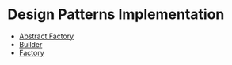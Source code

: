 # Design Patterns Implementation

- [Abstract Factory](https://github.com/houzhang/design_patterns/tree/master/abstract_factory)
- [Builder](https://github.com/houzhang/design_patterns/tree/master/uilder)
- [Factory](https://github.com/houzhang/design_patterns/tree/master/factory)